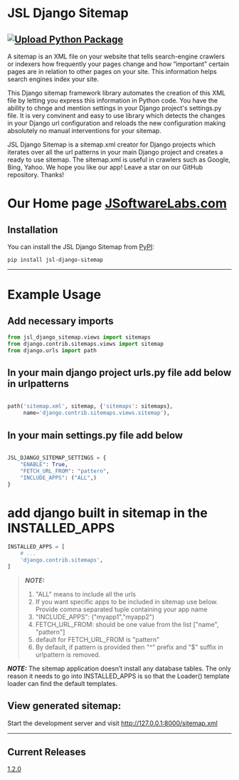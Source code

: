 # JSL Django Sitemap

[![Upload Python Package](https://github.com/JSoftwareLabs/jsl_django_sitemap/actions/workflows/python-publish.yml/badge.svg)](https://github.com/JSoftwareLabs/jsl_django_sitemap/actions/workflows/python-publish.yml)
---
A sitemap is an XML file on your website that tells search-engine crawlers or indexers how frequently your pages change and how “important” certain pages are in relation to other pages on your site. This information helps search engines index your site.

This Django sitemap framework library automates the creation of this XML file by letting you express this information in Python code. You have the ability to chnge and mention settings in your Django project's settings.py file. It is very convinent and easy to use library which detects the changes in your Django url configuration and reloads the new configuration making absolutely no manual interventions for your sitemap.

JSL Django Sitemap is a sitemap.xml creator for Django projects which iterates over all the url patterns in your main
Django project and creates a ready to use sitemap. The sitemap.xml is useful in crawlers such as Google, Bing, Yahoo. We
hope you like our app! Leave a star on our GitHub repository. Thanks!

# Our Home page [JSoftwareLabs.com](https://www.jsoftwarelabs.com/)

## Installation

You can install the JSL Django Sitemap from [PyPI](https://pypi.org/project/jsl-django-sitemap/):

    pip install jsl-django-sitemap

---

# Example Usage

Add necessary imports
---

```python
from jsl_django_sitemap.views import sitemaps
from django.contrib.sitemaps.views import sitemap
from django.urls import path

```

In your main django project urls.py file add below in urlpatterns
---

```python

path('sitemap.xml', sitemap, {'sitemaps': sitemaps},
	 name='django.contrib.sitemaps.views.sitemap'),
```

In your main settings.py file add below
---

```python

JSL_DJANGO_SITEMAP_SETTINGS = {
	"ENABLE": True,
	"FETCH_URL_FROM": "pattern",
	"INCLUDE_APPS": ("ALL",)
}

```

# add django built in sitemap in the INSTALLED_APPS

```python
INSTALLED_APPS = [
	# ...
	'django.contrib.sitemaps',
]
```

> **_NOTE:_**
> 1. "ALL" means to include all the urls
> 2. If you want specific apps to be included in sitemap use below. Provide comma separated tuple containing your app name
> 3. "INCLUDE_APPS": ("myapp1","myapp2")
> 4. FETCH_URL_FROM: should be one value from the list ["name", "pattern"]
> 5. default for FETCH_URL_FROM is "pattern"
> 6. By default, if pattern is provided then "^" prefix and "$" suffix in urlpattern is removed.

**_NOTE:_**
The sitemap application doesn’t install any database tables. The only reason it needs to go into INSTALLED_APPS is so that the Loader() template loader can find the default templates.

## View generated sitemap:

Start the development server and visit http://127.0.0.1:8000/sitemap.xml

-----

## Current Releases

[1.2.0](https://github.com/JSoftwareLabs/jsl_django_sitemap/releases/tag/1.2.0)

